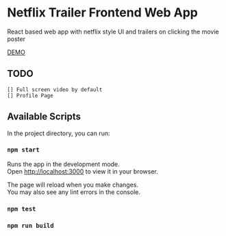 <h1> Netflix Trailer Frontend Web App </h1>
<p> React based web app with netflix style UI and trailers on clicking the movie poster  </P

<a align="center" target="_blank"  href="https://netflix-clone-e92f0.web.app/" >DEMO</a>

## TODO 

```
[] Full screen video by default
[] Profile Page
```

## Available Scripts

In the project directory, you can run:

### `npm start`

Runs the app in the development mode.\
Open [http://localhost:3000](http://localhost:3000) to view it in your browser.

The page will reload when you make changes.\
You may also see any lint errors in the console.

### `npm test`

### `npm run build`
